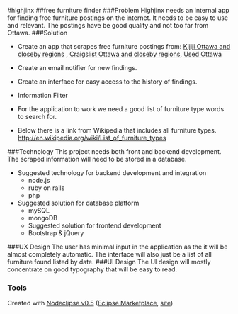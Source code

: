 #highjinx
##free furniture finder
###Problem
Highjinx needs an internal app for finding free furniture postings on the internet. It needs to be easy to use and relevant. The postings have be good quality and not too far from Ottawa.
###Solution
- Create an app that scrapes free furniture postings from:
[Kijiji Ottawa and closeby regions](http://ottawa.kijiji.ca/)
, [Craigslist Ottawa and closeby regions](http://ottawa.en.craigslist.ca/), [Used Ottawa](http://www.usedottawa.com/)

- Create an email notifier for new findings. 
- Create an interface for easy access to the history of findings.
- Information Filter
- For the application to work we need a good list of furniture type words to search for. 
- Below there is a link from Wikipedia that includes all furniture types. http://en.wikipedia.org/wiki/List_of_furniture_types

###Technology
This project needs both front and backend development. The scraped information will need to be stored in a database.

- Suggested technology for backend development and integration
  - node.js 
  - ruby on rails
  - php
- Suggested solution for database platform
  - mySQL
  - mongoDB
  - Suggested solution for frontend development 
  - Bootstrap & jQuery

###UX Design
The user has minimal input in the application as the it will be almost completely automatic. The interface will also just be a list of all furniture found listed by date.
###UI Design
The UI design will mostly concentrate on good typography that will be easy to read.



### Tools

Created with [Nodeclipse v0.5](https://github.com/Nodeclipse/nodeclipse-1)
 ([Eclipse Marketplace](http://marketplace.eclipse.org/content/nodeclipse), [site](http://www.nodeclipse.org))   

